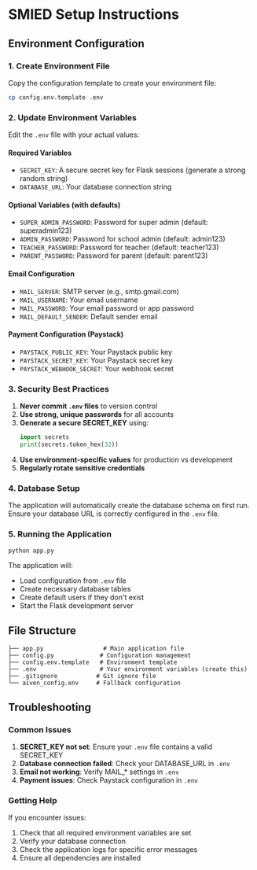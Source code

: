 # SMIED Setup Instructions

## Environment Configuration

### 1. Create Environment File

Copy the configuration template to create your environment file:

```bash
cp config.env.template .env
```

### 2. Update Environment Variables

Edit the `.env` file with your actual values:

#### Required Variables
- `SECRET_KEY`: A secure secret key for Flask sessions (generate a strong random string)
- `DATABASE_URL`: Your database connection string

#### Optional Variables (with defaults)
- `SUPER_ADMIN_PASSWORD`: Password for super admin (default: superadmin123)
- `ADMIN_PASSWORD`: Password for school admin (default: admin123)
- `TEACHER_PASSWORD`: Password for teacher (default: teacher123)
- `PARENT_PASSWORD`: Password for parent (default: parent123)

#### Email Configuration
- `MAIL_SERVER`: SMTP server (e.g., smtp.gmail.com)
- `MAIL_USERNAME`: Your email username
- `MAIL_PASSWORD`: Your email password or app password
- `MAIL_DEFAULT_SENDER`: Default sender email

#### Payment Configuration (Paystack)
- `PAYSTACK_PUBLIC_KEY`: Your Paystack public key
- `PAYSTACK_SECRET_KEY`: Your Paystack secret key
- `PAYSTACK_WEBHOOK_SECRET`: Your webhook secret

### 3. Security Best Practices

1. **Never commit `.env` files** to version control
2. **Use strong, unique passwords** for all accounts
3. **Generate a secure SECRET_KEY** using:
   ```python
   import secrets
   print(secrets.token_hex(32))
   ```
4. **Use environment-specific values** for production vs development
5. **Regularly rotate sensitive credentials**

### 4. Database Setup

The application will automatically create the database schema on first run. Ensure your database URL is correctly configured in the `.env` file.

### 5. Running the Application

```bash
python app.py
```

The application will:
- Load configuration from `.env` file
- Create necessary database tables
- Create default users if they don't exist
- Start the Flask development server

## File Structure

```
├── app.py                 # Main application file
├── config.py             # Configuration management
├── config.env.template   # Environment template
├── .env                  # Your environment variables (create this)
├── .gitignore           # Git ignore file
└── aiven_config.env     # Fallback configuration
```

## Troubleshooting

### Common Issues

1. **SECRET_KEY not set**: Ensure your `.env` file contains a valid SECRET_KEY
2. **Database connection failed**: Check your DATABASE_URL in `.env`
3. **Email not working**: Verify MAIL_* settings in `.env`
4. **Payment issues**: Check Paystack configuration in `.env`

### Getting Help

If you encounter issues:
1. Check that all required environment variables are set
2. Verify your database connection
3. Check the application logs for specific error messages
4. Ensure all dependencies are installed
